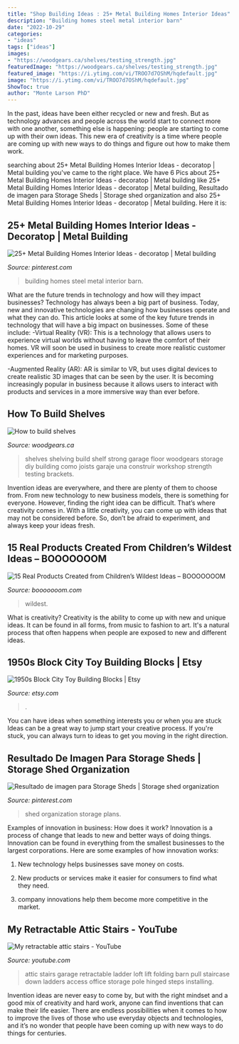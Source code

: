 ```yaml
---
title: "Shop Building Ideas : 25+ Metal Building Homes Interior Ideas"
description: "Building homes steel metal interior barn"
date: "2022-10-29"
categories:
- "ideas"
tags: ["ideas"]
images:
- "https://woodgears.ca/shelves/testing_strength.jpg"
featuredImage: "https://woodgears.ca/shelves/testing_strength.jpg"
featured_image: "https://i.ytimg.com/vi/TROO7d7OShM/hqdefault.jpg"
image: "https://i.ytimg.com/vi/TROO7d7OShM/hqdefault.jpg"
ShowToc: true
author: "Monte Larson PhD"
---
```



In the past, ideas have been either recycled or new and fresh. But as technology advances and people across the world start to connect more with one another, something else is happening: people are starting to come up with their own ideas. This new era of creativity is a time where people are coming up with new ways to do things and figure out how to make them work.

	

		
searching about 25+ Metal Building Homes Interior Ideas - decoratop | Metal building you've came to the right place. We have 6 Pics about 25+ Metal Building Homes Interior Ideas - decoratop | Metal building like 25+ Metal Building Homes Interior Ideas - decoratop | Metal building, Resultado de imagen para Storage Sheds | Storage shed organization and also 25+ Metal Building Homes Interior Ideas - decoratop | Metal building. Here it is:
		
    
## 25+ Metal Building Homes Interior Ideas - Decoratop | Metal Building

<img loading=lazy src="https://i.pinimg.com/736x/5e/ae/c1/5eaec157e82bfacf62d6a8a8b93e03c2.jpg" onerror="this.onerror=null;this.src='https://tse4.mm.bing.net/th?id=OIP.jvffbGlsgih_n22ScOgGmAHaLH&amp;pid=15.1';" alt="25+ Metal Building Homes Interior Ideas - decoratop | Metal building">

_Source: pinterest.com_

>building homes steel metal interior barn. 

	

What are the future trends in technology and how will they impact businesses?
Technology has always been a big part of business. Today, new and innovative technologies are changing how businesses operate and what they can do. This article looks at some of the key future trends in technology that will have a big impact on businesses. Some of these include:
-Virtual Reality (VR): This is a technology that allows users to experience virtual worlds without having to leave the comfort of their homes. VR will soon be used in business to create more realistic customer experiences and for marketing purposes.

-Augmented Reality (AR): AR is similar to VR, but uses digital devices to create realistic 3D images that can be seen by the user. It is becoming increasingly popular in business because it allows users to interact with products and services in a more immersive way than ever before.

    
## How To Build Shelves

<img loading=lazy src="https://woodgears.ca/shelves/testing_strength.jpg" onerror="this.onerror=null;this.src='https://tse3.mm.bing.net/th?id=OIP.uwsmz-up-KZrZ8pfaZcwuwHaJb&amp;pid=15.1';" alt="How to build shelves">

_Source: woodgears.ca_

>shelves shelving build shelf strong garage floor woodgears storage diy building como joists garaje una construir workshop strength testing brackets. 

	

Invention ideas are everywhere, and there are plenty of them to choose from. From new technology to new business models, there is something for everyone. However, finding the right idea can be difficult. That’s where creativity comes in. With a little creativity, you can come up with ideas that may not be considered before. So, don’t be afraid to experiment, and always keep your ideas fresh.

    
## 15 Real Products Created From Children’s Wildest Ideas – BOOOOOOOM

<img loading=lazy src="https://www.booooooom.com/wp-content/uploads/2016/02/Inventions4.jpg" onerror="this.onerror=null;this.src='https://tse1.mm.bing.net/th?id=OIP.GJcYzvm3FzWTo28vSkrJWQHaQW&amp;pid=15.1';" alt="15 Real Products Created from Children’s Wildest Ideas – BOOOOOOOM">

_Source: booooooom.com_

>wildest. 

	

What is creativity?
Creativity is the ability to come up with new and unique ideas. It can be found in all forms, from music to fashion to art. It's a natural process that often happens when people are exposed to new and different ideas.

    
## 1950s Block City Toy Building Blocks | Etsy

<img loading=lazy src="https://i.etsystatic.com/6483197/r/il/a9f8e8/468872068/il_fullxfull.468872068_6q4w.jpg" onerror="this.onerror=null;this.src='https://tse4.mm.bing.net/th?id=OIP.HznvX2j-LbZPcBviAqutnQHaFj&amp;pid=15.1';" alt="1950s Block City Toy Building Blocks | Etsy">

_Source: etsy.com_

>. 

	

You can have ideas when something interests you or when you are stuck
Ideas can be a great way to jump start your creative process. If you're stuck, you can always turn to ideas to get you moving in the right direction.

    
## Resultado De Imagen Para Storage Sheds | Storage Shed Organization

<img loading=lazy src="https://i.pinimg.com/736x/56/8f/4a/568f4a481b626d7b37fb1b8fbd27df3c.jpg" onerror="this.onerror=null;this.src='https://tse4.mm.bing.net/th?id=OIP.gtzKs8H1cYhKu4sV4NGOQQHaJ3&amp;pid=15.1';" alt="Resultado de imagen para Storage Sheds | Storage shed organization">

_Source: pinterest.com_

>shed organization storage plans. 

	

Examples of innovation in business: How does it work?
Innovation is a process of change that leads to new and better ways of doing things. Innovation can be found in everything from the smallest businesses to the largest corporations. Here are some examples of how innovation works:
1. New technology helps businesses save money on costs.

2. New products or services make it easier for consumers to find what they need.

3. company innovations help them become more competitive in the market.


    
## My Retractable Attic Stairs - YouTube

<img loading=lazy src="https://i.ytimg.com/vi/TROO7d7OShM/hqdefault.jpg" onerror="this.onerror=null;this.src='https://tse4.mm.bing.net/th?id=OIP.kEPj2w3O4YCTPOnN4Rdh-gHaFj&amp;pid=15.1';" alt="My retractable attic stairs - YouTube">

_Source: youtube.com_

>attic stairs garage retractable ladder loft lift folding barn pull staircase down ladders access office storage pole hinged steps installing. 

	

Invention ideas are never easy to come by, but with the right mindset and a good mix of creativity and hard work, anyone can find inventions that can make their life easier. There are endless possibilities when it comes to how to improve the lives of those who use everyday objects and technologies, and it’s no wonder that people have been coming up with new ways to do things for centuries.

